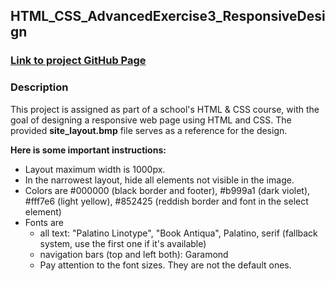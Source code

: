 ## HTML_CSS_AdvancedExercise3_ResponsiveDesign

### [Link to project GitHub Page](https://elenacoder.github.io/html_css_advanced-exercise3-responsive-design/)

### Description
This project is assigned as part of a school's HTML & CSS course, with the goal of designing a responsive web page using HTML and CSS. The provided **site_layout.bmp** file serves as a reference for the design.

**Here is some important instructions:**
 - Layout maximum width is 1000px.
 - In the narrowest layout, hide all elements not visible in the image.
 - Colors are #000000 (black border and footer), #b999a1 (dark violet), #fff7e6 (light yellow), #852425 (reddish border and font in the select element)
 - Fonts are
     - all text: "Palatino Linotype", "Book Antiqua", Palatino, serif (fallback system, use the first one if it's available)
     - navigation bars (top and left both): Garamond
     - Pay attention to the font sizes. They are not the default ones.